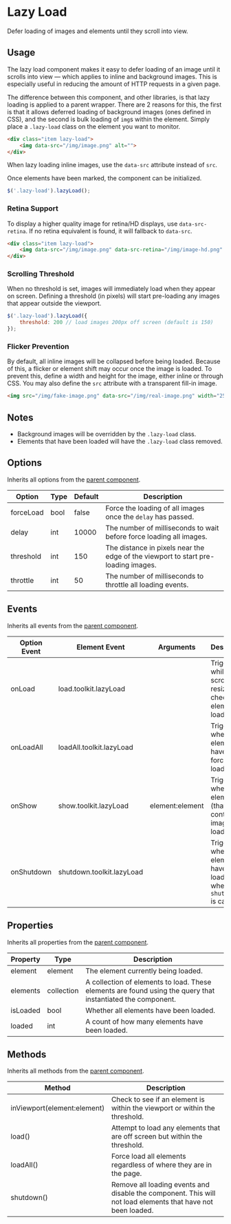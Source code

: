 # Lazy Load #

Defer loading of images and elements until they scroll into view.

## Usage ##

The lazy load component makes it easy to defer loading of an image until it scrolls into view
&mdash; which applies to inline and background images. This is especially useful in reducing the
amount of HTTP requests in a given page.

The difference between this component, and other libraries, is that lazy loading is applied
to a parent wrapper. There are 2 reasons for this, the first is that it allows deferred loading
of background images (ones defined in CSS), and the second is bulk loading of `img`s within the
element. Simply place a `.lazy-load` class on the element you want to monitor.

```html
<div class="item lazy-load">
    <img data-src="/img/image.png" alt="">
</div>
```

<div class="notice is-info">
    When lazy loading inline images, use the <code>data-src</code> attribute instead of <code>src</code>.
</div>

Once elements have been marked, the component can be initialized.

```javascript
$('.lazy-load').lazyLoad();
```

### Retina Support ###

To display a higher quality image for retina/HD displays, use `data-src-retina`.
If no retina equivalent is found, it will fallback to `data-src`.

```html
<div class="item lazy-load">
    <img data-src="/img/image.png" data-src-retina="/img/image-hd.png" alt="">
</div>
```

### Scrolling Threshold ###

When no threshold is set, images will immediately load when they appear on screen.
Defining a threshold (in pixels) will start pre-loading any images that appear outside the viewport.

```javascript
$('.lazy-load').lazyLoad({
    threshold: 200 // load images 200px off screen (default is 150)
});
```

### Flicker Prevention ###

By default, all inline images will be collapsed before being loaded. Because of this, a flicker or
element shift may occur once the image is loaded. To prevent this, define a width and height for the image,
either inline or through CSS. You may also define the `src` attribute with a transparent fill-in image.

```html
<img src="/img/fake-image.png" data-src="/img/real-image.png" width="250" height="100">
```

## Notes ##

* Background images will be overridden by the `.lazy-load` class.
* Elements that have been loaded will have the `.lazy-load` class removed.

## Options ##

Inherits all options from the [parent component](../development/js.md#options).

<table class="table data-table">
    <thead>
        <tr>
            <th>Option</th>
            <th>Type</th>
            <th>Default</th>
            <th>Description</th>
        </tr>
    </thead>
    <tbody>
        <tr>
            <td>forceLoad</td>
            <td>bool</td>
            <td>false</td>
            <td>Force the loading of all images once the <code>delay</code> has passed.</td>
        </tr>
        <tr>
            <td>delay</td>
            <td>int</td>
            <td>10000</td>
            <td>The number of milliseconds to wait before force loading all images.</td>
        </tr>
        <tr>
            <td>threshold</td>
            <td>int</td>
            <td>150</td>
            <td>The distance in pixels near the edge of the viewport to start pre-loading images.</td>
        </tr>
        <tr>
            <td>throttle</td>
            <td>int</td>
            <td>50</td>
            <td>The number of milliseconds to throttle all loading events.</td>
        </tr>
    </tbody>
</table>

## Events ##

Inherits all events from the [parent component](../development/js.md#events).

<table class="table data-table">
    <thead>
        <tr>
            <th>Option Event</th>
            <th>Element Event</td>
            <th>Arguments</th>
            <th>Description</th>
        </tr>
    </thead>
    <tbody>
        <tr>
            <td>onLoad</td>
            <td>load.toolkit.lazyLoad</td>
            <td></td>
            <td>Triggered while scrolling or resizing to check for elements to load.</td>
        </tr>
        <tr>
            <td>onLoadAll</td>
            <td>loadAll.toolkit.lazyLoad</td>
            <td></td>
            <td>Triggered when elements have been force loaded.</td>
        </tr>
        <tr>
            <td>onShow</td>
            <td>show.toolkit.lazyLoad</td>
            <td>element:element</td>
            <td>Triggered when an element (that may contain images) is loaded.</td>
        </tr>
        <tr>
            <td>onShutdown</td>
            <td>shutdown.toolkit.lazyLoad</td>
            <td></td>
            <td>Triggered when all elements have been loaded, or when <code>shutdown()</code> is called.</td>
        </tr>
    </tbody>
</table>

## Properties ##

Inherits all properties from the [parent component](../development/js.md#properties).

<table class="table data-table">
    <thead>
        <tr>
            <th>Property</th>
            <th>Type</th>
            <th>Description</th>
        </tr>
    </thead>
    <tbody>
        <tr>
            <td>element</td>
            <td>element</td>
            <td>The element currently being loaded.</td>
        </tr>
        <tr>
            <td>elements</td>
            <td>collection</td>
            <td>
                A collection of elements to load.
                These elements are found using the query that instantiated the component.
            </td>
        </tr>
        <tr>
            <td>isLoaded</td>
            <td>bool</td>
            <td>Whether all elements have been loaded.</td>
        </tr>
        <tr>
            <td>loaded</td>
            <td>int</td>
            <td>A count of how many elements have been loaded.</td>
        </tr>
    </tbody>
</table>

## Methods ##

Inherits all methods from the [parent component](../development/js.md#methods).

<table class="table data-table">
    <thead>
        <tr>
            <th>Method</th>
            <th>Description</th>
        </tr>
    </thead>
    <tbody>
        <tr>
            <td>inViewport(element:element)</td>
            <td>Check to see if an element is within the viewport or within the threshold.</td>
        </tr>
        <tr>
            <td>load()</td>
            <td>Attempt to load any elements that are off screen but within the threshold.</td>
        </tr>
        <tr>
            <td>loadAll()</td>
            <td>Force load all elements regardless of where they are in the page.</td>
        </tr>
        <tr>
            <td>shutdown()</td>
            <td>Remove all loading events and disable the component. This will not load elements that have not been loaded.</td>
        </tr>
    </tbody>
</table>
